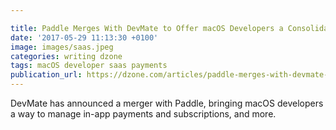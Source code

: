 ```yaml
---

title: Paddle Merges With DevMate to Offer macOS Developers a Consolidated Distribution Solution
date: '2017-05-29 11:13:30 +0100'
image: images/saas.jpeg
categories: writing dzone
tags: macOS developer saas payments
publication_url: https://dzone.com/articles/paddle-merges-with-devmate-offering-macos-develope
---
```


DevMate has announced a merger with Paddle, bringing macOS developers a way to manage in-app payments and subscriptions, and more.
